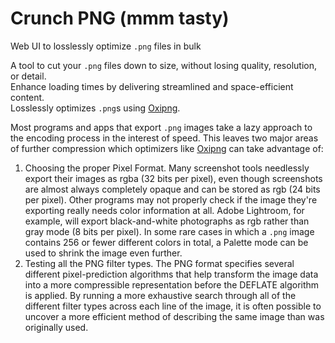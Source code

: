 # Crunch PNG (mmm tasty)
Web UI to losslessly optimize `.png` files in bulk

A tool to cut your `.png` files down to size, without losing quality, resolution, or detail.\
Enhance loading times by delivering streamlined and space-efficient content.\
Losslessly optimizes `.png`s using [Oxipng](https://github.com/shssoichiro/oxipng).

Most programs and apps that export `.png` images take a lazy approach to the encoding process in the interest of speed. This leaves two major areas of further compression which optimizers like [Oxipng](https://github.com/shssoichiro/oxipng) can take advantage of:
1. Choosing the proper Pixel Format. Many screenshot tools needlessly export their images as rgba (32 bits per pixel), even though screenshots are almost always completely opaque and can be stored as rgb (24 bits per pixel). Other programs may not properly check if the image they're exporting really needs color information at all. Adobe Lightroom, for example, will export black-and-white photographs as rgb rather than gray mode (8 bits per pixel). In some rare cases in which a `.png` image contains 256 or fewer different colors in total, a Palette mode can be used to shrink the image even further.
2. Testing all the PNG filter types. The PNG format specifies several different pixel-prediction algorithms that help transform the image data into a more compressible representation before the DEFLATE algorithm is applied. By running a more exhaustive search through all of the different filter types across each line of the image, it is often possible to uncover a more efficient method of describing the same image than was originally used.
